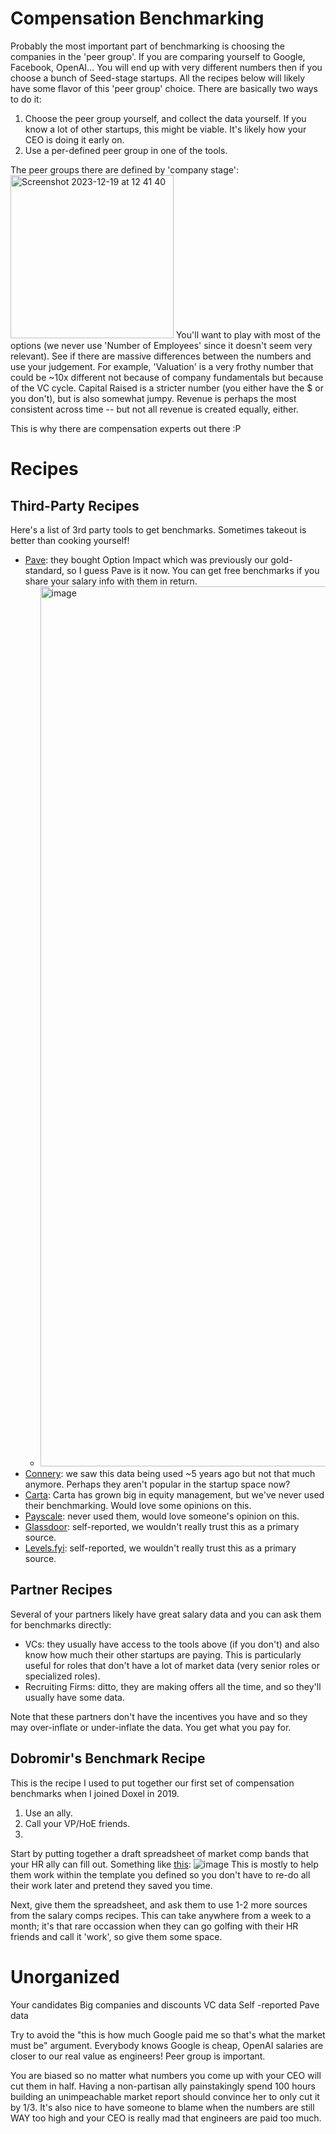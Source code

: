 # Compensation Benchmarking
Probably the most important part of benchmarking is choosing the companies in the 'peer group'. If you are comparing yourself to Google, Facebook, OpenAI... You will end up with very different numbers then if you choose a bunch of Seed-stage startups. All the recipes below will likely have some flavor of this 'peer group' choice. There are basically two ways to do it:

1. Choose the peer group yourself, and collect the data yourself. If you know a lot of other startups, this might be viable. It's likely how your CEO is doing it early on.
2. Use a per-defined peer group in one of the tools.

The peer groups there are defined by 'company stage': 
<img width="261" alt="Screenshot 2023-12-19 at 12 41 40" src="https://github.com/dobromirmontauk/open-leadership-management-cookbook/assets/50121200/537da627-3713-4dd9-9bd3-71f960ff2320">
You'll want to play with most of the options (we never use 'Number of Employees' since it doesn't seem very relevant). See if there are massive differences between the numbers and use your judgement. For example, 'Valuation' is a very frothy number that could be ~10x different not because of company fundamentals but because of the VC cycle. Capital Raised is a stricter number (you either have the $ or you don't), but is also somewhat jumpy. Revenue is perhaps the most consistent across time -- but not all revenue is created equally, either. 

This is why there are compensation experts out there :P 

# Recipes

## Third-Party Recipes
Here's a list of 3rd party tools to get benchmarks. Sometimes takeout is better than cooking yourself!

* [Pave](https://www.pave.com/benchmarking): they bought Option Impact which was previously our gold-standard, so I guess Pave is it now. You can get free benchmarks if you share your salary info with them in return.
  * <img width="1408" alt="image" src="https://github.com/dobromirmontauk/open-leadership-management-cookbook/assets/50121200/7c94b13d-08a1-4f35-98c1-dcb188be614f">
* [Connery](https://www.conneryconsulting.com/services/compensation/): we saw this data being used ~5 years ago but not that much anymore. Perhaps they aren't popular in the startup space now?
* [Carta](https://carta.com/equity-management/compensation/): Carta has grown big in equity management, but we've never used their benchmarking. Would love some opinions on this.
* [Payscale](https://www.payscale.com/products/data/peer-data/?tk=nav): never used them, would love someone's opinion on this.
* [Glassdoor](https://www.glassdoor.com/Salaries/): self-reported, we wouldn't really trust this as a primary source. 
* [Levels.fyi](https://www.levels.fyi/): self-reported, we wouldn't really trust this as a primary source. 

## Partner Recipes
Several of your partners likely have great salary data and you can ask them for benchmarks directly:

* VCs: they usually have access to the tools above (if you don't) and also know how much their other startups are paying. This is particularly useful for roles that don't have a lot of market data (very senior roles or specialized roles).
* Recruiting Firms: ditto, they are making offers all the time, and so they'll usually have some data. 

Note that these partners don't have the incentives you have and so they may over-inflate or under-inflate the data. You get what you pay for.

## Dobromir's Benchmark Recipe
This is the recipe I used to put together our first set of compensation benchmarks when I joined Doxel in 2019.


1. Use an ally.
2. Call your VP/HoE friends.
3. 

Start by putting together a draft spreadsheet of market comp bands that your HR ally can fill out. Something like [this](https://docs.google.com/spreadsheets/d/1BuM5ar1LTmhLUVN96lVS1vZM3nGbEUKBQhUDyvtuU58/edit#gid=1332198471):
![image](https://github.com/dobromirmontauk/llm-recipes/assets/50121200/19049448-7bd7-4c98-9de3-25230a142b26)
This is mostly to help them work within the template you defined so you don't have to re-do all their work later and pretend they saved you time.

Next, give them the spreadsheet, and ask them to use 1-2 more sources from the salary comps recipes. This can take anywhere from a week to a month; it's that rare occassion when they can go golfing with their HR friends and call it 'work', so give them some space. 




# Unorganized

Your candidates
Big companies and discounts
VC data
Self -reported
Pave data

Try to avoid the "this is how much Google paid me so that's what the market must be" argument. Everybody knows Google is cheap, OpenAI salaries are closer to our real value as engineers!
Peer group is important. 

You are biased so no matter what numbers you come up with your CEO will cut them in half. Having a non-partisan ally painstakingly spend 100 hours building an unimpeachable market report should convince her to only cut it by 1/3. It's also nice to have someone to blame when the numbers are still WAY too high and your CEO is really mad that engineers are paid too much.
